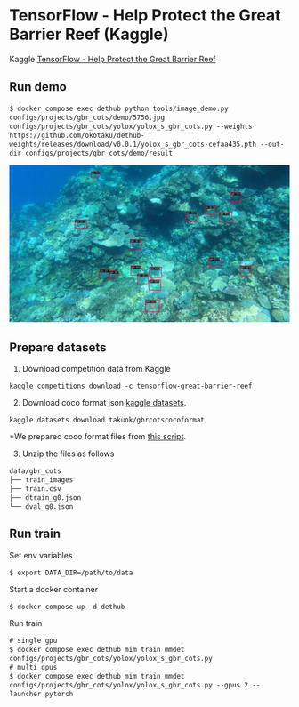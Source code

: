 # TensorFlow - Help Protect the Great Barrier Reef (Kaggle)

Kaggle [TensorFlow - Help Protect the Great Barrier Reef](https://www.kaggle.com/competitions/tensorflow-great-barrier-reef)

## Run demo

```
$ docker compose exec dethub python tools/image_demo.py configs/projects/gbr_cots/demo/5756.jpg configs/projects/gbr_cots/yolox/yolox_s_gbr_cots.py --weights https://github.com/okotaku/dethub-weights/releases/download/v0.0.1/yolox_s_gbr_cots-cefaa435.pth --out-dir configs/projects/gbr_cots/demo/result
```

![plot](demo/5756_demo.jpg)

## Prepare datasets

1. Download competition data from Kaggle

```
kaggle competitions download -c tensorflow-great-barrier-reef
```

2. Download coco format json [kaggle datasets](https://www.kaggle.com/datasets/takuok/gbrcotscocoformat).

```
kaggle datasets download takuok/gbrcotscocoformat
```

\*We prepared coco format files from [this script](../../../tools/dataset_converters/prepare_gbr_cots.py).

3. Unzip the files as follows

```
data/gbr_cots
├── train_images
├── train.csv
├── dtrain_g0.json
└── dval_g0.json
```

## Run train

Set env variables

```
$ export DATA_DIR=/path/to/data
```

Start a docker container

```
$ docker compose up -d dethub
```

Run train

```
# single gpu
$ docker compose exec dethub mim train mmdet configs/projects/gbr_cots/yolox/yolox_s_gbr_cots.py
# multi gpus
$ docker compose exec dethub mim train mmdet configs/projects/gbr_cots/yolox/yolox_s_gbr_cots.py --gpus 2 --launcher pytorch
```
